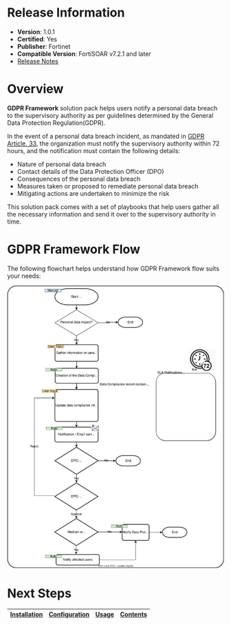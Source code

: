# Release Information

- **Version**:  1.0.1
- **Certified**: Yes
- **Publisher**: Fortinet
- **Compatible Version**: FortiSOAR v7.2.1 and later
- [Release Notes](./release_notes.md)

# Overview

**GDPR Framework** solution pack helps users notify a personal data breach to the supervisory authority as per guidelines determined by the General Data Protection Regulation(GDPR).

In the event of a personal data breach incident, as mandated in [GDPR Article. 33](https://gdpr-info.eu/art-33-gdpr/), the organization must notify the supervisory authority within 72 hours, and the notification must contain the following details:

- Nature of personal data breach
- Contact details of the Data Protection Officer (DPO)
- Consequences of the personal data breach
- Measures taken or proposed to remediate personal data breach
- Mitigating actions are undertaken to minimize the risk

This solution pack comes with a set of playbooks that help users gather all the necessary information and send it over to the supervisory authority in time.

# GDPR Framework Flow

The following flowchart helps understand how GDPR Framework flow suits your needs:

![GDPR Framework Flow](./docs/res/gdpr-framework-flow.svg)

# Next Steps 
 
| [Installation](./docs/setup.md#installation) | [Configuration](./docs/setup.md#configuration) | [Usage](./docs/usage.md) | [Contents](./docs/contents.md) |
|----------------------------------------------|------------------------------------------------|--------------------------|--------------------------------|